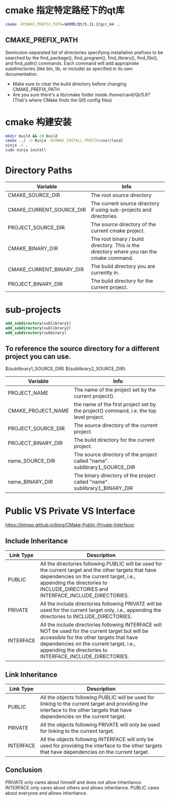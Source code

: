 # cmake 指定特定路经下的qt库

``` sh
cmake -DCMAKE_PREFIX_PATH=$HOME/Qt/5.11.2/gcc_64 ..
```

## CMAKE_PREFIX_PATH

Semicolon-separated list of directories specifying installation prefixes to be searched by the find_package(), find_program(), find_library(), find_file(), and find_path() commands. Each command will add appropriate subdirectories (like bin, lib, or include) as specified in its own documentation.

- Make sure to clear the build directory before changing CMAKE_PREFIX_PATH
- Are you sure there's a lib/cmake folder inside /home/cavit/Qt/5.6? (That's where CMake finds the Qt5 config files)

# cmake 构建安装

``` sh
mkdir build && cd build
cmake ../ -G Ninja -DCMAKE_INSTALL_PREFIX=/usr/local
ninja -C .
sudo ninja install
```

# Directory Paths

|Variable|Info|
|--|--|
CMAKE_SOURCE_DIR |  The root source directory
CMAKE_CURRENT_SOURCE_DIR | The current source directory if using sub-projects and directories.
PROJECT_SOURCE_DIR | The source directory of the current cmake project.
CMAKE_BINARY_DIR |  The root binary / build directory. This is the directory where you ran the cmake command.
CMAKE_CURRENT_BINARY_DIR | The build directory you are currently in.
PROJECT_BINARY_DIR |  The build directory for the current project.

# sub-projects

```cmake
add_subdirectory(sublibrary1)
add_subdirectory(sublibrary2)
add_subdirectory(subbinary)
```

## To reference the source directory for a different project you can use.

${sublibrary1_SOURCE_DIR}
${sublibrary2_SOURCE_DIR}

|Variable|Info|
|--|--|
PROJECT_NAME | The name of the project set by the current project().
CMAKE_PROJECT_NAME | the name of the first project set by the project() command, i.e. the top level project.
PROJECT_SOURCE_DIR | The source directory of the current project.
PROJECT_BINARY_DIR | The build directory for the current project.
name_SOURCE_DIR | The source directory of the project called "name". sublibrary1_SOURCE_DIR
name_BINARY_DIR | The binary directory of the project called "name". sublibrary1_BINARY_DIR

# Public VS Private VS Interface

https://leimao.github.io/blog/CMake-Public-Private-Interface/

## Include Inheritance

|Link Type|Description|
|--|--|
PUBLIC | All the directories following PUBLIC will be used for the current target and the other targets that have dependencies on the current target, i.e., appending the directories to INCLUDE_DIRECTORIES and INTERFACE_INCLUDE_DIRECTORIES.
PRIVATE | All the include directories following PRIVATE will be used for the current target only, i.e., appending the directories to INCLUDE_DIRECTORIES.
INTERFACE | All the include directories following INTERFACE will NOT be used for the current target but will be accessible for the other targets that have dependencies on the current target, i.e., appending the directories to INTERFACE_INCLUDE_DIRECTORIES. 

## Link Inheritance

|Link Type|Description|
|--|--|
PUBLIC | All the objects following PUBLIC will be used for linking to the current target and providing the interface to the other targets that have dependencies on the current target.
PRIVATE | All the objects following PRIVATE will only be used for linking to the current target.
INTERFACE | All the objects following INTERFACE will only be used for providing the interface to the other targets that have dependencies on the current target.

## Conclusion

PRIVATE only cares about himself and does not allow inheritance. INTERFACE only cares about others and allows inheritance. PUBLIC cares about everyone and allows inheritance.
